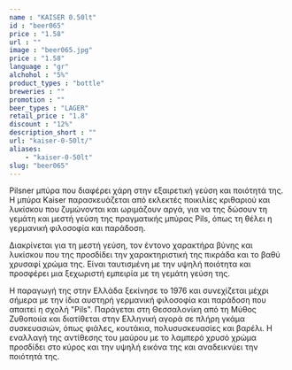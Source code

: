 ```yaml
---
name : "KAISER 0.50lt"
id : "beer065"
price : "1.58"
url : ""
image : "beer065.jpg"
price : "1.58"
language : "gr"
alchohol : "5%"
product_types : "bottle"
breweries : ""
promotion : ""
beer_types : "LAGER"
retail_price : "1.8"
discount : "12%"
description_short : ""
url: "kaiser-0-50lt/"
aliases: 
    - "kaiser-0-50lt"
slug: "beer065"
---
```


Pilsner μπύρα που διαφέρει χάρη στην εξαιρετική γεύση και ποιότητά της. Η μπύρα Kaiser παρασκευάζεται από εκλεκτές ποικιλίες κριθαριού και λυκίσκου που ζυμώνονται και ωριμάζουν αργά, για να της δώσουν τη γεμάτη και μεστή γεύση της πραγματικής μπύρας Pils, όπως τη θέλει η γερμανική φιλοσοφία και παράδοση. 

Διακρίνεται για τη μεστή γεύση, τον έντονο χαρακτήρα βύνης και λυκίσκου που της προσδίδει την χαρακτηριστική της πικράδα και το βαθύ χρυσαφί χρώμα της. Είναι ταυτισμένη με την υψηλή ποιότητα και προσφέρει μια ξεχωριστή εμπειρία με τη γεμάτη γεύση της. 

Η παραγωγή της στην Ελλάδα ξεκίνησε το 1976 και συνεχίζεται μέχρι σήμερα με την ίδια αυστηρή γερμανική φιλοσοφία και παράδοση που απαιτεί η σχολή &quot;Pils&quot;. Παράγεται στη Θεσσαλονίκη από τη Μύθος Ζυθοποιία και διατίθεται στην Ελληνική αγορά σε πλήρη γκάμα συσκευασιών, όπως φιάλες, κουτάκια, πολυσυσκευασίες και βαρέλι. Η εναλλαγή της αντίθεσης του μαύρου με το λαμπερό χρυσό χρώμα προσδίδει στο κύρος και την υψηλή εικόνα της και αναδεικνύει την ποιότητά της.